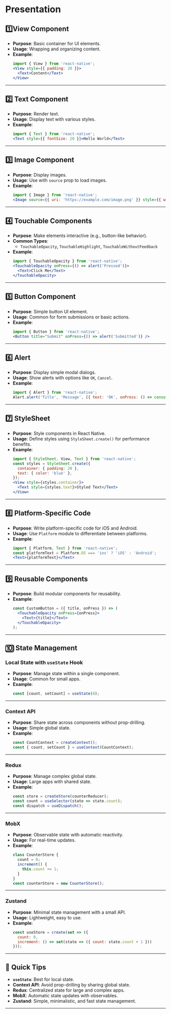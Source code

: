 # Presentation

## 1️⃣View Component
- **Purpose**: Basic container for UI elements.
- **Usage**: Wrapping and organizing content.
- **Example**:
  ```jsx
  import { View } from 'react-native';
  <View style={{ padding: 20 }}>
    <Text>Content</Text>
  </View>
  ```

---

## 2️⃣ **Text Component**
- **Purpose**: Render text.
- **Usage**: Display text with various styles.
- **Example**:
  ```jsx
  import { Text } from 'react-native';
  <Text style={{ fontSize: 20 }}>Hello World</Text>
  ```

---

## 3️⃣ **Image Component**
- **Purpose**: Display images.
- **Usage**: Use with `source` prop to load images.
- **Example**:
  ```jsx
  import { Image } from 'react-native';
  <Image source={{ uri: 'https://example.com/image.png' }} style={{ width: 100, height: 100 }} />
  ```

---

## 4️⃣ **Touchable Components**
- **Purpose**: Make elements interactive (e.g., button-like behavior).
- **Common Types**:
    - `TouchableOpacity`, `TouchableHighlight`, `TouchableWithoutFeedback`
- **Example**:
  ```jsx
  import { TouchableOpacity } from 'react-native';
  <TouchableOpacity onPress={() => alert('Pressed')}>
    <Text>Click Me</Text>
  </TouchableOpacity>
  ```

---

## 5️⃣ **Button Component**
- **Purpose**: Simple button UI element.
- **Usage**: Common for form submissions or basic actions.
- **Example**:
  ```jsx
  import { Button } from 'react-native';
  <Button title="Submit" onPress={() => alert('Submitted')} />
  ```

---

## 6️⃣ **Alert**
- **Purpose**: Display simple modal dialogs.
- **Usage**: Show alerts with options like `OK`, `Cancel`.
- **Example**:
  ```jsx
  import { Alert } from 'react-native';
  Alert.alert('Title', 'Message', [{ text: 'OK', onPress: () => console.log('OK Pressed') }]);
  ```

---

## 7️⃣ **StyleSheet**
- **Purpose**: Style components in React Native.
- **Usage**: Define styles using `StyleSheet.create()` for performance benefits.
- **Example**:
  ```jsx
  import { StyleSheet, View, Text } from 'react-native';
  const styles = StyleSheet.create({
    container: { padding: 20 },
    text: { color: 'blue' },
  });
  <View style={styles.container}>
    <Text style={styles.text}>Styled Text</Text>
  </View>
  ```

---

## 8️⃣ **Platform-Specific Code**
- **Purpose**: Write platform-specific code for iOS and Android.
- **Usage**: Use `Platform` module to differentiate between platforms.
- **Example**:
  ```jsx
  import { Platform, Text } from 'react-native';
  const platformText = Platform.OS === 'ios' ? 'iOS' : 'Android';
  <Text>{platformText}</Text>
  ```

---

## 9️⃣ **Reusable Components**
- **Purpose**: Build modular components for reusability.
- **Example**:
  ```jsx
  const CustomButton = ({ title, onPress }) => (
    <TouchableOpacity onPress={onPress}>
      <Text>{title}</Text>
    </TouchableOpacity>
  );
  ```

---

## 🔟 **State Management**

### **Local State with `useState` Hook**
- **Purpose**: Manage state within a single component.
- **Usage**: Common for small apps.
- **Example**:
  ```jsx
  const [count, setCount] = useState(0);
  ```

---

### **Context API**
- **Purpose**: Share state across components without prop-drilling.
- **Usage**: Simple global state.
- **Example**:
  ```jsx
  const CountContext = createContext();
  const { count, setCount } = useContext(CountContext);
  ```

---

### **Redux**
- **Purpose**: Manage complex global state.
- **Usage**: Large apps with shared state.
- **Example**:
  ```jsx
  const store = createStore(counterReducer);
  const count = useSelector(state => state.count);
  const dispatch = useDispatch();
  ```

---

### **MobX**
- **Purpose**: Observable state with automatic reactivity.
- **Usage**: For real-time updates.
- **Example**:
  ```jsx
  class CounterStore {
    count = 0;
    increment() {
      this.count += 1;
    }
  }
  const counterStore = new CounterStore();
  ```

---

### **Zustand**
- **Purpose**: Minimal state management with a small API.
- **Usage**: Lightweight, easy to use.
- **Example**:
  ```jsx
  const useStore = create(set => ({
    count: 0,
    increment: () => set(state => ({ count: state.count + 1 }))
  }));
  ```

---

## 🌱 **Quick Tips**
- **`useState`**: Best for local state.
- **Context API**: Avoid prop-drilling by sharing global state.
- **Redux**: Centralized state for large and complex apps.
- **MobX**: Automatic state updates with observables.
- **Zustand**: Simple, minimalistic, and fast state management.
---